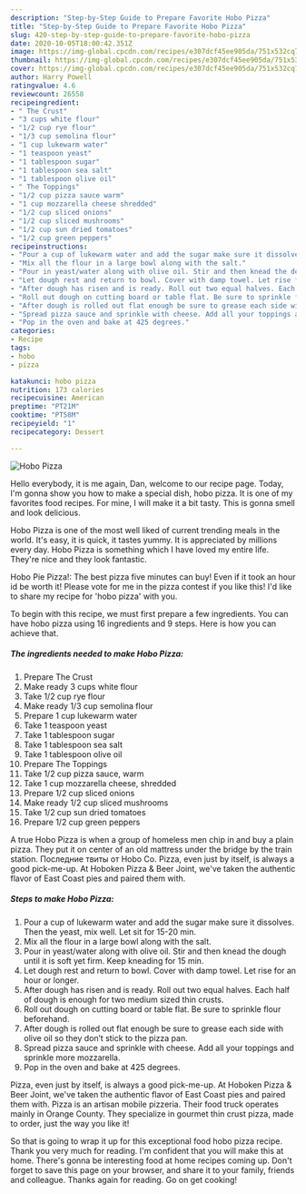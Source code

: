 ```yaml
---
description: "Step-by-Step Guide to Prepare Favorite Hobo Pizza"
title: "Step-by-Step Guide to Prepare Favorite Hobo Pizza"
slug: 420-step-by-step-guide-to-prepare-favorite-hobo-pizza
date: 2020-10-05T18:00:42.351Z
image: https://img-global.cpcdn.com/recipes/e307dcf45ee905da/751x532cq70/hobo-pizza-recipe-main-photo.jpg
thumbnail: https://img-global.cpcdn.com/recipes/e307dcf45ee905da/751x532cq70/hobo-pizza-recipe-main-photo.jpg
cover: https://img-global.cpcdn.com/recipes/e307dcf45ee905da/751x532cq70/hobo-pizza-recipe-main-photo.jpg
author: Harry Powell
ratingvalue: 4.6
reviewcount: 26558
recipeingredient:
- " The Crust"
- "3 cups white flour"
- "1/2 cup rye flour"
- "1/3 cup semolina flour"
- "1 cup lukewarm water"
- "1 teaspoon yeast"
- "1 tablespoon sugar"
- "1 tablespoon sea salt"
- "1 tablespoon olive oil"
- " The Toppings"
- "1/2 cup pizza sauce warm"
- "1 cup mozzarella cheese shredded"
- "1/2 cup sliced onions"
- "1/2 cup sliced mushrooms"
- "1/2 cup sun dried tomatoes"
- "1/2 cup green peppers"
recipeinstructions:
- "Pour a cup of lukewarm water and add the sugar make sure it dissolves. Then the yeast, mix well. Let sit for 15-20 min."
- "Mix all the flour in a large bowl along with the salt."
- "Pour in yeast/water along with olive oil. Stir and then knead the dough until it is soft yet firm. Keep kneading for 15 min."
- "Let dough rest and return to bowl. Cover with damp towel. Let rise for an hour or longer."
- "After dough has risen and is ready. Roll out two equal halves. Each half of dough is enough for two medium sized thin crusts."
- "Roll out dough on cutting board or table flat. Be sure to sprinkle flour beforehand."
- "After dough is rolled out flat enough be sure to grease each side with olive oil so they don’t stick to the pizza pan."
- "Spread pizza sauce and sprinkle with cheese. Add all your toppings and sprinkle more mozzarella."
- "Pop in the oven and bake at 425 degrees."
categories:
- Recipe
tags:
- hobo
- pizza

katakunci: hobo pizza 
nutrition: 173 calories
recipecuisine: American
preptime: "PT21M"
cooktime: "PT58M"
recipeyield: "1"
recipecategory: Dessert

---
```



![Hobo Pizza](https://img-global.cpcdn.com/recipes/e307dcf45ee905da/751x532cq70/hobo-pizza-recipe-main-photo.jpg)

Hello everybody, it is me again, Dan, welcome to our recipe page. Today, I'm gonna show you how to make a special dish, hobo pizza. It is one of my favorites food recipes. For mine, I will make it a bit tasty. This is gonna smell and look delicious.

Hobo Pizza is one of the most well liked of current trending meals in the world. It's easy, it is quick, it tastes yummy. It is appreciated by millions every day. Hobo Pizza is something which I have loved my entire life. They're nice and they look fantastic.

Hobo Pie Pizza!: The best pizza five minutes can buy! Even if it took an hour id be worth it! Please vote for me in the pizza contest if you like this! I&#39;d like to share my recipe for &#39;hobo pizza&#39; with you.


To begin with this recipe, we must first prepare a few ingredients. You can have hobo pizza using 16 ingredients and 9 steps. Here is how you can achieve that.

<!--inarticleads1-->

##### The ingredients needed to make Hobo Pizza:

1. Prepare  The Crust
1. Make ready 3 cups white flour
1. Take 1/2 cup rye flour
1. Make ready 1/3 cup semolina flour
1. Prepare 1 cup lukewarm water
1. Take 1 teaspoon yeast
1. Take 1 tablespoon sugar
1. Take 1 tablespoon sea salt
1. Take 1 tablespoon olive oil
1. Prepare  The Toppings
1. Take 1/2 cup pizza sauce, warm
1. Take 1 cup mozzarella cheese, shredded
1. Prepare 1/2 cup sliced onions
1. Make ready 1/2 cup sliced mushrooms
1. Take 1/2 cup sun dried tomatoes
1. Prepare 1/2 cup green peppers


A true Hobo Pizza is when a group of homeless men chip in and buy a plain pizza. They put it on center of an old mattress under the bridge by the train station. Последние твиты от Hobo Co. Pizza, even just by itself, is always a good pick-me-up. At Hoboken Pizza &amp; Beer Joint, we&#39;ve taken the authentic flavor of East Coast pies and paired them with. 

<!--inarticleads2-->

##### Steps to make Hobo Pizza:

1. Pour a cup of lukewarm water and add the sugar make sure it dissolves. Then the yeast, mix well. Let sit for 15-20 min.
1. Mix all the flour in a large bowl along with the salt.
1. Pour in yeast/water along with olive oil. Stir and then knead the dough until it is soft yet firm. Keep kneading for 15 min.
1. Let dough rest and return to bowl. Cover with damp towel. Let rise for an hour or longer.
1. After dough has risen and is ready. Roll out two equal halves. Each half of dough is enough for two medium sized thin crusts.
1. Roll out dough on cutting board or table flat. Be sure to sprinkle flour beforehand.
1. After dough is rolled out flat enough be sure to grease each side with olive oil so they don’t stick to the pizza pan.
1. Spread pizza sauce and sprinkle with cheese. Add all your toppings and sprinkle more mozzarella.
1. Pop in the oven and bake at 425 degrees.


Pizza, even just by itself, is always a good pick-me-up. At Hoboken Pizza &amp; Beer Joint, we&#39;ve taken the authentic flavor of East Coast pies and paired them with. Pizza is an artisan mobile pizzeria. Their food truck operates mainly in Orange County. They specialize in gourmet thin crust pizza, made to order, just the way you like it! 

So that is going to wrap it up for this exceptional food hobo pizza recipe. Thank you very much for reading. I'm confident that you will make this at home. There's gonna be interesting food at home recipes coming up. Don't forget to save this page on your browser, and share it to your family, friends and colleague. Thanks again for reading. Go on get cooking!
